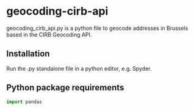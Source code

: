 # geocoding-cirb-api

geocoding_cirb_api.py is a python file to geocode addresses in Brussels based in the CIRB Geocoding API.

## Installation

Run the .py standalone file in a python editor, e.g. Spyder.


## Python package requirements

```python
import pandas
```
